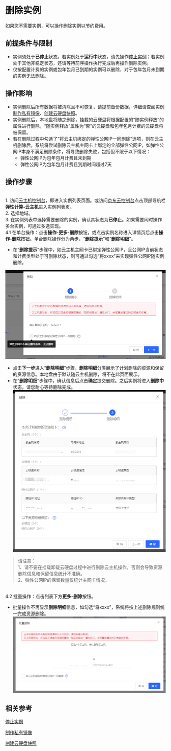 # 删除实例

如果您不需要实例，可以操作删除实例以节约费用。

## 前提条件与限制

* 实例须处于**已停止**状态。若实例处于**运行中**状态，请先操作[停止实例](Stop-Instance.md)；若实例处于其他非稳定状态，还请等待前序操作执行完成后再操作删除实例。
* 仅按配置计费的实例或包年包月已到期的实例可以删除，对于包年包月未到期的实例无法删除。
	

## 操作影响
* 实例删除后所有数据将被清除且不可恢复，请提前备份数据，详细请查阅实例[制作私有镜像](../Image/Create-Private-Image.md)、[创建云硬盘快照](../Storage/Create-Snapshot.md)。
* 实例删除后，本地盘将随之删除，挂载的云硬盘将根据配置的“随实例释放”的属性进行删除，“随实例释放”属性为“否”的云硬盘和包年包月计费的云硬盘将被保留。
* 若在删除过程中勾选了“将云主机绑定的弹性公网IP一同删除”选项，则在云主机删除后，系统将尝试删除云主机主网卡上绑定的全部弹性公网IP，如弹性公网IP本身不满足删除条件，将导致删除失败，包括但不限于以下情况：
  - 弹性公网IP为包年包月计费且未到期
  - 弹性公网IP为包年包月计费且到期时间超过7天
## 操作步骤
<br>  1. 访问[云主机控制台](https://cns-console.jdcloud.com/host/compute/list)，即进入实例列表页面。或访问[京东云控制台](https://console.jdcloud.com)点击顶部导航栏**弹性计算-云主机**进入实例列表页。
<br>  2. 选择地域。
<br>  3. 在实例列表中选择需要删除的实例，确认其状态为**已停止**。如果需要同时操作多台实例，可通过多选实现。
<br> 4.1 在单台操作：点击**操作-更多-删除**按钮，或点击实例名称进入详情页后点击**操作-删除**按钮。单台删除操作分为两步，“**删除提示**”和“**删除明细**”。
- 在“**删除提示**”步骤中，如云主机主网卡已绑定弹性公网IP，且公网IP当前状态和计费类型处于可删除状态，则可通过勾选“将xxxx”来实现弹性公网IP随实例删除。

![sdsd](../../../../../image/Elastic-Compute/Virtual-Machine/wbh1.png)

- 点击**下一步**进入“**删除明细**”步骤，**删除明细**分类展示了计划删除的资源和保留的资源信息。本地盘由于默认随云主机删除，将不在此页面展示。
- 在“**删除明细**”步骤中，确认信息后点击**确定**提交删除。之后实例将进入**删除中**状态，请您耐心等待删除完成。
![sdsd](../../../../../image/Elastic-Compute/Virtual-Machine/wbh5.png)

>请注意：<br>1、请不要在挂载卸载云硬盘过程中进行删除云主机操作，否则会导致资源删除信息和保留信息统计不准确。<br>2、弹性公网IP的保留数量仅统计主网卡情况。

<br> 4.2 批量操作：点击列表下方**更多-删除**按钮。
- 批量操作不再显示**删除明细**信息，如勾选“将xxxx”，系统将按上述删除规则统一完成资源删除。
![sdsd](../../../../../image/Elastic-Compute/Virtual-Machine/wbh6.png)
## 相关参考

[停止实例](Stop-Instance.md)

[制作私有镜像](http://docs.jdcloud.com/virtual-machines/create-private-image)

[创建云硬盘快照](../Storage/Create-Snapshot.md)
